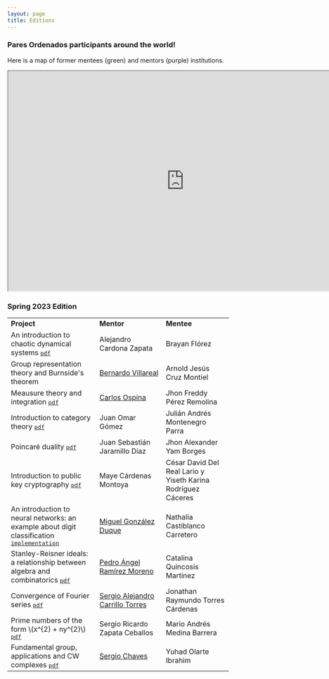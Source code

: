 ```yaml
---
layout: page
title: Editions
---
```


### Pares Ordenados participants around the world! 

Here is a map of former mentees (green) and mentors (purple) institutions.

<div class="google-map">
<p align="center">
<iframe src="https://www.google.com/maps/d/embed?mid=17gvVo-n7jUESZIj9mvyw8PyEfcYkHHQ&ehbc=2E312F" 
width="800" height="500"></iframe>
</p>
</div>

### Spring 2023 Edition
<p align="center">
<table style="width:100%">
  <tr>
    <td style="width:40%"><strong>Project</strong></td>
    <td style="width:30%"><strong>Mentor</strong></td>
    <td><strong>Mentee</strong></td>
  </tr>
  <tr>
    <td>An introduction to chaotic dynamical systems 
      <a href="https://ninyam.github.io/paresordenados/edicionP23/(Alejandro,BrayanF).pdf"><tt>pdf</tt></a>
    </td>
    <td>Alejandro Cardona Zapata</td>
    <td>Brayan Flórez</td>
  </tr>
  <tr>
    <td>Group representation theory and Burnside's theorem</td>
    <td><a href="https://www.matem.unam.mx/~villarreal/">Bernardo Villareal</a></td>
    <td>Arnold Jesús Cruz Montiel</td>
  </tr>
  <tr>
    <td>Meausure theory and integration 
      <a href="https://ninyam.github.io/paresordenados/edicionP23/(Carlos,Jhon%20Freddy).pdf"><tt>pdf</tt></a>
    </td>
    <td><a href="https://www.math.utah.edu/~ospina/">Carlos Ospina</a></td>
    <td>Jhon Freddy Pérez Remolina</td>
  </tr>
  <tr>
    <td>Introduction to category theory 
      <a href="https://ninyam.github.io/paresordenados/edicionP23/(Juan%20Omar,Julian%20Andres).pdf"><tt>pdf</tt></a>
    </td>
    <td>Juan Omar Gómez</td>
    <td>Julián Andrés Montenegro Parra</td>
  </tr>
  <tr>
    <td>Poincaré duality
      <a href="https://ninyam.github.io/paresordenados/edicionP23/(Juan%20Sebastian,Jhon%20Alexander).pdf"><tt>pdf</tt></a>
    </td>
    <td>Juan Sebastián Jaramillo Díaz</td>
    <td>Jhon Alexander Yam Borges</td>
  </tr>
  <tr>
    <td>Introduction to public key cryptography
      <a href="https://ninyam.github.io/paresordenados/edicionP23/(Maye,Cesar+Yiseth).pdf"><tt>pdf</tt></a>
    </td>
    <td>Maye Cárdenas Montoya</td>
    <td>César David Del Real Lario y Yiseth Karina Rodríguez Cáceres</td>
  </tr>
  <tr>
    <td>An introduction to neural networks: an example about digit classification
      <a href="https://github.com/nathalia1128/pares_ordenados_2"><tt>implementation</tt></a>
    </td>
    <td><a href="https://www.miguelgondu.com/about/">Miguel González Duque</a></td>
    <td>Nathalia Castiblanco Carretero</td>
  </tr>
  <tr>
    <td>Stanley-Reisner ideals: a relationship between algebra and combinatorics
      <a href="https://ninyam.github.io/paresordenados/edicionP23/(Pedro,Catalina).pdf"><tt>pdf</tt></a>
    </td>
    <td><a href="https://sites.google.com/cimat.mx/pedro-ramirez-moreno/home-page">Pedro Ángel Ramírez Moreno</a></td>
    <td>Catalina Quincosis Martínez</td>
  </tr>
  <tr>
    <td>Convergence of Fourier series 
      <a href="https://ninyam.github.io/paresordenados/edicionP23/(Sergio%20Alejandro,Jonathan%20Raymundo).pdf"><tt>pdf</tt></a>
    </td>
    <td><a href="https://sergiocarrillo3026.wixsite.com/scarrillomath">Sergio Alejandro Carrillo Torres</a></td>
    <td>Jonathan Raymundo Torres Cárdenas</td>
  </tr>
  <tr>
    <td>Prime numbers of the form \(x^{2} + ny^{2}\) 
      <a href="https://ninyam.github.io/paresordenados/edicionP23/(Sergio%20Ricardo,Mario%20Andres).pdf"><tt>pdf</tt></a>
    </td>
    <td>Sergio Ricardo Zapata Ceballos</td>
    <td>Mario Andrés Medina Barrera</td>
  </tr>
  <tr>
    <td>Fundamental group, applications and CW complexes 
      <a href="https://ninyam.github.io/paresordenados/edicionP23/(Sergio,Yuhad).pdf"><tt>pdf</tt></a>
    </td>
    <td><a href="https://schavesr.com/">Sergio Chaves</a></td>
    <td>Yuhad Olarte Ibrahim</td>
  </tr>
</table>
</p>